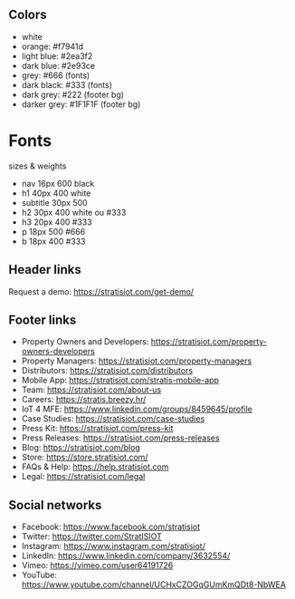 ## Colors

* white
* orange: #f7941d
* light blue: #2ea3f2
* dark blue: #2e93ce
* grey: #666 (fonts)
* dark black: #333 (fonts)
* dark grey: #222 (footer bg)
* darker grey: #1F1F1F (footer bg)

# Fonts

sizes & weights
* nav 16px 600 black
* h1 40px 400 white
* subtitle 30px 500
* h2 30px 400 white ou #333
* h3 20px 400 #333
* p 18px 500 #666
* b 18px 400 #333

## Header links

Request a demo: https://stratisiot.com/get-demo/

## Footer links

* Property Owners and Developers: https://stratisiot.com/property-owners-developers
* Property Managers: https://stratisiot.com/property-managers
* Distributors: https://stratisiot.com/distributors
* Mobile App: https://stratisiot.com/stratis-mobile-app
* Team: https://stratisiot.com/about-us
* Careers: https://stratis.breezy.hr/
* IoT 4 MFE: https://www.linkedin.com/groups/8459645/profile
* Case Studies: https://stratisiot.com/case-studies
* Press Kit: https://stratisiot.com/press-kit
* Press Releases: https://stratisiot.com/press-releases
* Blog: https://stratisiot.com/blog
* Store: https://store.stratisiot.com/
* FAQs & Help: https://help.stratisiot.com
* Legal: https://stratisiot.com/legal

## Social networks

* Facebook: https://www.facebook.com/stratisiot
* Twitter: https://twitter.com/StratISIOT
* Instagram: https://www.instagram.com/stratisiot/
* LinkedIn: https://www.linkedin.com/company/3632554/
* Vimeo: https://vimeo.com/user64191726
* YouTube: https://www.youtube.com/channel/UCHxCZOGqGUmKmQDt8-NbWEA
